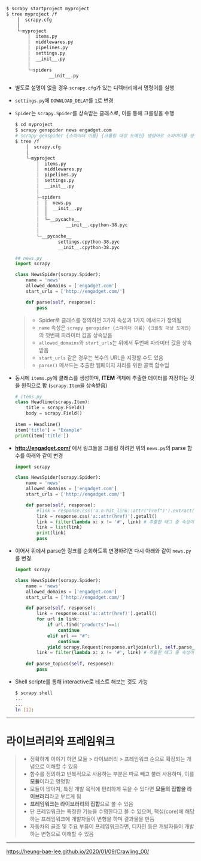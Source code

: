 ```bash
$ scrapy startproject myproject
$ tree myproject /f
    │  scrapy.cfg
    │
    └─myproject
        │  items.py
        │  middlewares.py
        │  pipelines.py
        │  settings.py
        │  __init__.py
        │
        └─spiders
                __init__.py
```

- 별도로 설명이 없을 경우 `scrapy.cfg`가 있는 디렉터리에서 명령어를 실행

- `settings.py`에 `DOWNLOAD_DELAY`를 `1`로 변경

- `Spider`는 `scrapy.Spider`를  상속받는 클래스로, 이를 통해 크롤링을 수행

  ```bash
  $ cd myproject
  $ scrapy genspider news engadget.com
  # scrapy genspider {스파이더 이름} {크롤링 대상 도메인} 명령어로 스파이더를 생성
  $ tree /f
      │  scrapy.cfg
      │
      └─myproject
          │  items.py
          │  middlewares.py
          │  pipelines.py
          │  settings.py
          │  __init__.py
          │
          ├─spiders
          │  │  news.py
          │  │  __init__.py
          │  │
          │  └─__pycache__
          │          __init__.cpython-38.pyc
          │
          └─__pycache__
                  settings.cpython-38.pyc
                  __init__.cpython-38.pyc
  ```

  ```python
  ## news.py
  import scrapy
  
  class NewsSpider(scrapy.Spider):
      name = 'news'
      allowed_domains = ['engadget.com']
      start_urls = ['http://engadget.com/']
  
      def parse(self, response):
          pass
  ```

  > - Spider로 클래스를 정의하면 3가지 속성과 1가지 메서드가 정의됨
  > - `name` 속성은 `scrapy genspider {스파이더 이름} {크롤링 대상 도메인}`의 첫번째 파라미터 값을 상속받음
  > - `allowed_domains`와 `start_urls`는 위에서 두번째 파라미터 값을 상속받음
  > - `start_urls` 같은 경우는 복수의 URL을 지정할 수도 있음
  > - `parse()` 메서드는 추출한 웹페이지 처리를 위한 콜백 함수임

- 동시에 `items.py`에 클래스를 생성하며,  **ITEM** 객체에 추출한 데이터를 저장하는 것을 원칙으로 함 (`scrapy.Item`을 상속받음)

  ```python
  # items.py
  class Headline(scrapy.Item):
      title = scrapy.Field()
      body = scrapy.Field()
      
  item = Headline()
  item['title'] = "Example"
  print(item['title'])
  ```

- **http://engadget.com/** 에서 링크들을 크롤링 하려면 위의 `news.py`의 parse 함수를 아래와 같이 변경

  ```python
  import scrapy
  
  class NewsSpider(scrapy.Spider):
      name = 'news'
      allowed_domains = ['engadget.com']
      start_urls = ['http://engadget.com/']
  
      def parse(self, response):
          #link = response.css('a.o-hit_link::attr("href")').extract() # <a> 태그 중 <href> 태그를 필터
          link = response.css('a::attr(href)').getall()
          link = filter(lambda x: x != '#', link) # 추출한 태그 중 속성이 '#'로 지정되는 경우 이를 제거
          link = list(link)
          print(link)
          pass
  ```

- 이어서 위에서 parse한 링크를 순회하도록 변경하려면 다시 아래와 같이 `news.py`를 변경

  ```python
  import scrapy
  
  class NewsSpider(scrapy.Spider):
      name = 'news'
      allowed_domains = ['engadget.com']
      start_urls = ['http://engadget.com/']
  
      def parse(self, response):
          link = response.css('a::attr(href)').getall()
          for url in link:
              if url.find("products")==1:
                  continue
              elif url == "#":
                  continue
              yield scrapy.Request(response.urljoin(url), self.parse_topics)
          link = filter(lambda x: x != '#', link) # 추출한 태그 중 속성이 '#'로 지정되는 경우 이를 제거
  	
      def parse_topics(self, response):
          pass
  ```

- Shell scripte를 통해 interactive로 테스트 해보는 것도 가능

  ```bash
  $ scrapy shell
  ...
  ...
  ln [1]: 
  ```



___


# 라이브러리와 프레임워크

> - 정확하게 이야기 하면 모듈 > 라이브러리 > 프레임워크 순으로 확장되는 개념으로 이해할 수 있음
> - 함수를 정의하고 반복적으로 사용하는 부분은 따로 빼고 불러 사용하며, 이를 **모듈**이라고 명명함
> - 모듈이 많아져, 특정 개발 목적에 편리하게 묶을 수 있다면 **모듈의 집합을 라이브러리**라고 부르게 됨
> - **프레임워크는 라이브러리의 집합**으로 볼 수 있음
> - 단 프레임워크는 특정한 기능을 수행한다고 볼 수 있으며, 핵심(core)에 해당하는 프레임워크에 개발자들이 변형을 하며 결과물을 만듬
> - 자동차의 골조 및 주요 부품이 프레임워크라면, 디자인 등은 개발자들이 개발하는 변형으로 이해할 수 있음

___

https://heung-bae-lee.github.io/2020/01/09/Crawling_00/